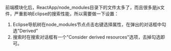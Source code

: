 前端模块化后，ReactApp/node_modules目录下的文件太多了，而且很多是js文件，严重影响Eclipse的搜索性能，所以需要做一下设置：
1. Eclipse导航树在node_modules节点点击右键选择属性，在弹出的对话框中勾选"Derived"
2. 搜索时在搜索对话框有一个"Consider derived resources"选项，去掉勾选即可。
